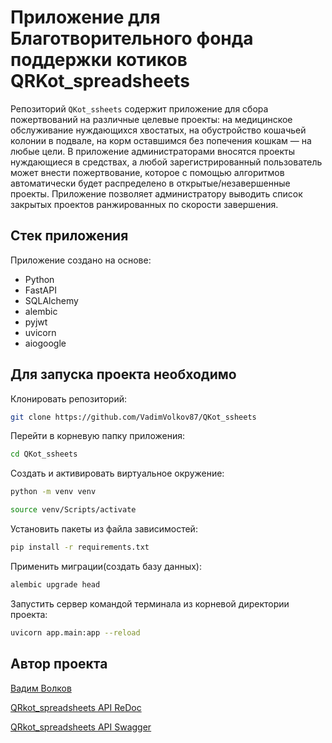 # Приложение для Благотворительного фонда поддержки котиков QRKot_spreadsheets

Репозиторий `QKot_ssheets` содержит приложение для сбора пожертвований на различные целевые проекты: на медицинское обслуживание нуждающихся хвостатых, на обустройство кошачьей колонии в подвале, на корм оставшимся без попечения кошкам — на любые цели. В приложение администраторами вносятся проекты нуждающиеся в средствах, а любой зарегистрированный пользователь может внести пожертвование, которое с помощью алгоритмов автоматически будет распределено в открытые/незавершенные проекты. Приложение позволяет администратору выводить список закрытых проектов ранжированных по скорости завершения.

## Стек приложения

Приложение создано на основе:

* Python
* FastAPI
* SQLAlchemy
* alembic
* pyjwt
* uvicorn
* aiogoogle

## Для запуска проекта необходимо

Клонировать репозиторий:

```bash
git clone https://github.com/VadimVolkov87/QKot_ssheets
```

Перейти в корневую папку приложения:

```bash
cd QKot_ssheets
```

Создать и активировать виртуальное окружение:

```bash
python -m venv venv
```

```bash
source venv/Scripts/activate
```

Установить пакеты из файла зависимостей:

```bash
pip install -r requirements.txt
```

Применить миграции(создать базу данных):

```bash
alembic upgrade head
```

Запустить сервер командой терминала из корневой директории проекта:

```bash
uvicorn app.main:app --reload
```

## Автор проекта

[Вадим Волков](https://github.com/VadimVolkov87/)

[QRkot_spreadsheets API ReDoc](http://127.0.0.1:8000/redoc)

[QRkot_spreadsheets API Swagger](http://127.0.0.1:8000/docs/)
